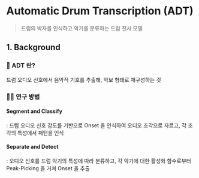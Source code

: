 # Automatic Drum Transcription (ADT)
>드럼의 박자를 인식하고 악기를 분류하는 드럼 전사 모델

## 1. Background
### 🥁 ADT 란?
드럼 오디오 신호에서 음악적 기호를 추출해, 악보 형태로 재구성하는 것

### 👩‍🔬 연구 방법
#### Segment and Classify
: 드럼 오디오 신호 강도를 기반으로 Onset 을 인식하여 오디오 조각으로 자르고, 각 조각의 특성에서 패턴을 인식

#### Separate and Detect
: 오디오 신호를 드럼 악기의 특성에 따라 분류하고, 각 악기에 대한 활성화 함수로부터 Peak-Picking 을 거쳐 Onset 을 추출

